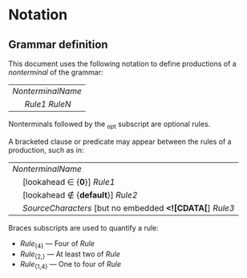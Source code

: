 # Notation

## Grammar definition

This document uses the following notation to define productions of a *nonterminal* of the grammar:

<table>
    <tr>
        <td colspan="2"><i>NonterminalName</i></td>
    </tr>
    <tr>
        <td>&nbsp;</td><td><i>Rule1</i> <i>RuleN</i></td>
    </tr>
</table>

Nonterminals followed by the <sub>opt</sub> subscript are optional rules.

A bracketed clause or predicate may appear between the rules of a production, such as in:

<table>
    <tr>
        <td colspan="2"><i>NonterminalName</i></td>
    </tr>
    <tr>
        <td>&nbsp;</td><td>[lookahead ∈ {<b>0</b>}] <i>Rule1</i></td>
    </tr>
    <tr>
        <td>&nbsp;</td><td>[lookahead ∉ {<b>default</b>}] <i>Rule2</i></td>
    </tr>
        <td>&nbsp;</td><td><i>SourceCharacters</i> [but no embedded <b>&lt;!&#x5b;CDATA&#x5b;</b>] <i>Rule3</i></td>
    </tr>
</table>

Braces subscripts are used to quantify a rule:

* <i>Rule</i><sub>{4}</sub> — Four of <i>Rule</i>
* <i>Rule</i><sub>{2,}</sub> — At least two of <i>Rule</i>
* <i>Rule</i><sub>{1,4}</sub> — One to four of <i>Rule</i>